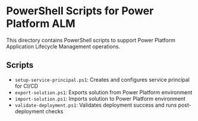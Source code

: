 # PowerShell Scripts for Power Platform ALM

This directory contains PowerShell scripts to support Power Platform Application Lifecycle Management operations.

## Scripts

- `setup-service-principal.ps1`: Creates and configures service principal for CI/CD
- `export-solution.ps1`: Exports solution from Power Platform environment
- `import-solution.ps1`: Imports solution to Power Platform environment
- `validate-deployment.ps1`: Validates deployment success and runs post-deployment checks

